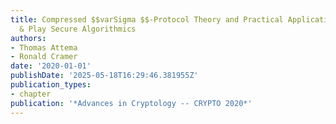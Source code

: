 ```yaml
---
title: Compressed $$varSigma $$-Protocol Theory and Practical Application to Plug
  & Play Secure Algorithmics
authors:
- Thomas Attema
- Ronald Cramer
date: '2020-01-01'
publishDate: '2025-05-18T16:29:46.381955Z'
publication_types:
- chapter
publication: '*Advances in Cryptology -- CRYPTO 2020*'
---
```


